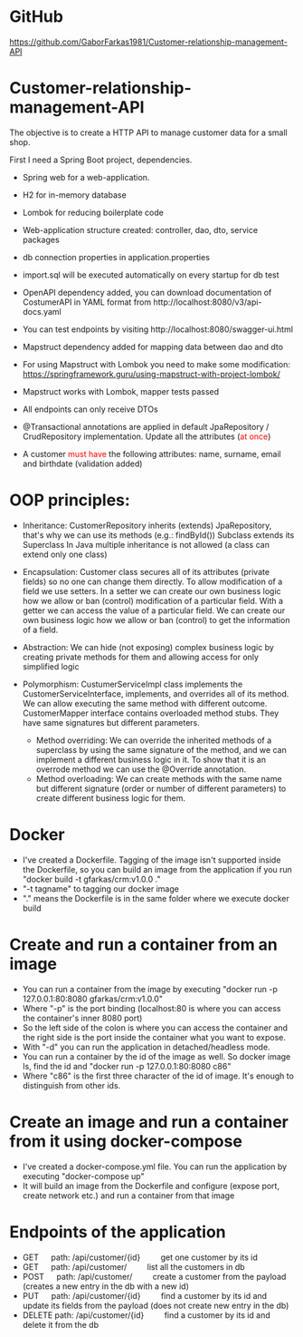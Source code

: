 # GitHub
https://github.com/GaborFarkas1981/Customer-relationship-management-API

# Customer-relationship-management-API
The objective is to create a HTTP API to manage customer data for a small shop.

First I need a Spring Boot project, dependencies.
- Spring web for a web-application.
- H2 for in-memory database
- Lombok for reducing boilerplate code

- Web-application structure created: controller, dao, dto, service packages
- db connection properties in application.properties
- import.sql will be executed automatically on every startup for db test
- OpenAPI dependency added, you can download documentation of CostumerAPI in YAML format from http://localhost:8080/v3/api-docs.yaml
- You can test endpoints by visiting http://localhost:8080/swagger-ui.html
- Mapstruct dependency added for mapping data between dao and dto
- For using Mapstruct with Lombok you need to make some modification: https://springframework.guru/using-mapstruct-with-project-lombok/
- Mapstruct works with Lombok, mapper tests passed
- All endpoints can only receive DTOs
- @Transactional annotations are applied in default JpaRepository / CrudRepository implementation. Update all the attributes (<font color="red">at once</font>)
- A customer <font color="red">must have</font> the following attributes: name, surname, email and birthdate (validation added)

# OOP principles:

- Inheritance: CustomerRepository inherits (extends) JpaRepository, that's why we can use its methods (e.g.: findById()) Subclass extends its Superclass
In Java multiple inheritance is not allowed (a class can extend only one class)

- Encapsulation: Customer class secures all of its attributes (private fields) so no one can change them directly. To allow modification of a field 
we use setters. In a setter we can create our own business logic how we allow or ban (control) modification of a particular field.
With a getter we can access the value of a particular field. We can create our own business logic how we allow or ban (control) to get the information of a field.

- Abstraction: We can hide (not exposing) complex business logic by creating private methods for them and allowing access for only simplified logic

- Polymorphism: CustumerServiceImpl class implements the CustomerServiceInterface, implements, and overrides all of its method. 
  We can allow executing the same method with different outcome. CustomerMapper interface contains overloaded method stubs. 
  They have same signatures but different parameters.
  - Method overriding: We can override the inherited methods of a superclass by using the same signature of the method,
  and we can implement a different business logic in it. To show that it is an overrode method we can use the @Override annotation.
  - Method overloading: We can create methods with the same name but different signature (order or number of different parameters)
  to create different business logic for them.

# Docker
- I've created a Dockerfile. Tagging of the image isn't supported inside the Dockerfile, so 
  you can build an image from the application if you run "docker build -t gfarkas/crm:v1.0.0  ."
- "-t tagname" to tagging our docker image
- "." means the Dockerfile is in the same folder where we execute docker build
# Create and run a container from an image
- You can run a container from the image by executing "docker run -p 127.0.0.1:80:8080 gfarkas/crm:v1.0.0"
- Where "-p" is the port binding (localhost:80 is where you can access the container's inner 8080 port)
- So the left side of the colon is where you can access the container and the right side is the port inside the container what you want to expose.
- With "-d" you can run the application in detached/headless mode.
- You can run a container by the id of the image as well. So docker image ls, find the id and "docker run -p 127.0.0.1:80:8080 c86"
- Where "c86" is the first three character of the id of image. It's enough to distinguish from other ids. 
# Create an image and run a container from it using docker-compose
- I've created a docker-compose.yml file. You can run the application by executing "docker-compose up"
- It will build an image from the Dockerfile and configure (expose port, create network etc.) and run a container from that image
  
# Endpoints of the application
- GET  &emsp;   path: /api/customer/{id}  &emsp;&emsp;  get one customer by its id
- GET  &emsp;   path: /api/customer/      &emsp;&emsp;  list all the customers in db
- POST &emsp;   path: /api/customer/      &emsp;&emsp;  create a customer from the payload (creates a new entry in the db with a new id)
- PUT  &emsp;   path: /api/customer/{id}  &emsp;&emsp;  find a customer by its id and update its fields from the payload (does not create new entry in the db)
- DELETE path: /api/customer/{id}         &emsp;&emsp;  find a customer by its id and delete it from the db
